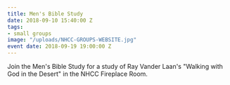 ```yaml
---
title: Men's Bible Study
date: 2018-09-10 15:40:00 Z
tags:
- small groups
image: "/uploads/NHCC-GROUPS-WEBSITE.jpg"
event date: 2018-09-19 19:00:00 Z
---
```


Join the Men's Bible Study for a study of Ray Vander Laan's "Walking with God in the Desert" in the NHCC Fireplace Room.
